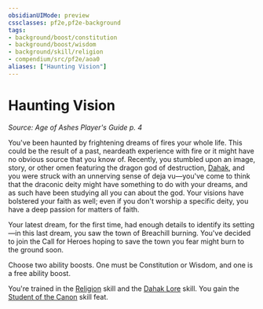 ```yaml
---
obsidianUIMode: preview
cssclasses: pf2e,pf2e-background
tags:
- background/boost/constitution
- background/boost/wisdom
- background/skill/religion
- compendium/src/pf2e/aoa0
aliases: ["Haunting Vision"]
---
```

# Haunting Vision
*Source: Age of Ashes Player's Guide p. 4*  

You've been haunted by frightening dreams of fires your whole life. This could be the result of a past, neardeath experience with fire or it might have no obvious source that you know of. Recently, you stumbled upon an image, story, or other omen featuring the dragon god of destruction, [Dahak](compendium/setting/deities/dahak-logm.md), and you were struck with an unnerving sense of deja vu—you've come to think that the draconic deity might have something to do with your dreams, and as such have been studying all you can about the god. Your visions have bolstered your faith as well; even if you don't worship a specific deity, you have a deep passion for matters of faith.

Your latest dream, for the first time, had enough details to identify its setting—in this last dream, you saw the town of Breachill burning. You've decided to join the Call for Heroes hoping to save the town you fear might burn to the ground soon.

Choose two ability boosts. One must be Constitution or Wisdom, and one is a free ability boost.

You're trained in the [Religion](compendium/skills.md#Religion) skill and the [Dahak Lore](compendium/skills.md#Lore) skill. You gain the [Student of the Canon](compendium/feats/student-of-the-canon.md) skill feat.